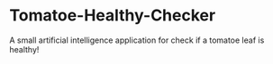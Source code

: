 # Tomatoe-Healthy-Checker
A small artificial intelligence application for check if a tomatoe leaf is healthy!
